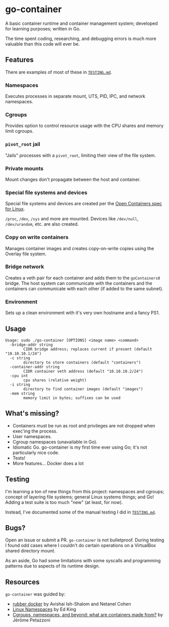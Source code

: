 # go-container

A basic container runtime and container management system; developed for learning purposes; written in Go.

The time spent coding, researching, and debugging errors is much more valuable than this code will ever be.

## Features

There are examples of most of these in [`TESTING.md`](TESTING.md).

### Namespaces
Executes processes in separate mount, UTS, PID, IPC, and network namespaces.

### Cgroups
Provides option to control resource usage with the CPU shares and memory limit cgroups.

### `pivot_root` jail
"Jails" processes with a `pivot_root`, limiting their view of the file system.

### Private mounts
Mount changes don't propagate between the host and container.

### Special file systems and devices
Special file systems and devices are created per the [Open Containers spec for Linux](https://github.com/opencontainers/runtime-spec/blob/master/config-linux.md).

`/proc`, `/dev`, `/sys` and more are mounted.
Devices like `/dev/null`, `/dev/urandom`, etc. are also created.

### Copy on write containers
Manages container images and creates copy-on-write copies using the Overlay file system.

### Bridge network
Creates a veth pair for each container and adds them to the `goContainers0` bridge.
The host system can communicate with the containers and the containers can communicate with each other (if added to the same subnet).

### Environment
Sets up a clean environment with it's very own hostname and a fancy PS1.

## Usage
```
Usage: sudo ./go-container [OPTIONS] <image name> <command>
  -bridge-addr string
    	CIDR bridge address; replaces current if present (default "10.10.10.1/24")
  -c string
    	directory to store containers (default "containers")
  -container-addr string
    	CIDR container veth address (default "10.10.10.2/24")
  -cpu int
    	cpu shares (relative weight)
  -i string
    	directory to find container images (default "images")
  -mem string
    	memory limit in bytes; suffixes can be used
```

## What's missing?
* Containers must be run as root and privileges are not dropped when exec'ing the process.
* User namespaces.
* Cgroup namespaces (unavailable in Go).
* Idiomatic Go. go-container is my first time ever using Go; it's not particularly nice code.
* Tests!
* More features... Docker does a lot

## Testing
I'm learning a ton of new things from this project: namespaces and cgroups; concept of layering file systems; general Linux systems things; and Go! Adding a test suite is too much "new" (at least, for now).

Instead, I've documented some of the manual testing I did in [`TESTING.md`](TESTING.md).

## Bugs?
Open an issue or submit a PR. `go-container` is not bulletproof. During testing I found odd cases where I couldn't do certain operations on a VirtualBox shared directory mount.

As an aside, Go had some limitations with some syscalls and programming patterns due to aspects of its runtime design.

## Resources
`go-container` was guided by:
* [rubber docker](https://github.com/Fewbytes/rubber-docker) by Avishai Ish-Shalom and Netanel Cohen
* [Linux Namespaces](https://medium.com/@teddyking/linux-namespaces-850489d3ccf) by Ed King
* [Cgroups, namespaces, and beyond: what are containers made from?](https://www.youtube.com/watch?v=sK5i-N34im8) by Jérôme Petazzoni
